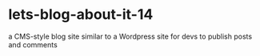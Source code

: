 # lets-blog-about-it-14
a CMS-style blog site similar to a Wordpress site for devs to publish posts and comments
